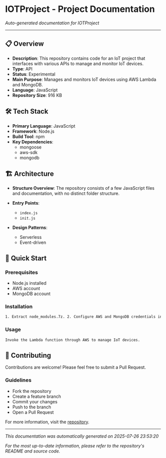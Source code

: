 # IOTProject - Project Documentation

*Auto-generated documentation for IOTProject*

---

## 📋 Overview

- **Description**: This repository contains code for an IoT project that interfaces with various APIs to manage and monitor IoT devices.
- **Type**: API
- **Status**: Experimental
- **Main Purpose**: Manages and monitors IoT devices using AWS Lambda and MongoDB.
- **Language**: JavaScript
- **Repository Size**: 916 KB

## 🛠 Tech Stack

- **Primary Language**: JavaScript
- **Framework**: Node.js
- **Build Tool**: npm
- **Key Dependencies**:
  - mongoose
  - aws-sdk
  - mongodb

## 🏗 Architecture

- **Structure Overview**: The repository consists of a few JavaScript files and documentation, with no distinct folder structure.

- **Entry Points**:
  - `index.js`
  - `init.js`

- **Design Patterns**:
  - Serverless
  - Event-driven

## 🚀 Quick Start

### Prerequisites
- Node.js installed
- AWS account
- MongoDB account

### Installation
```bash
1. Extract node_modules.7z. 2. Configure AWS and MongoDB credentials in the code. 3. Deploy the Lambda function.
```

### Usage
```bash
Invoke the Lambda function through AWS to manage IoT devices.
```

## 🤝 Contributing

Contributions are welcome! Please feel free to submit a Pull Request.

### Guidelines
- Fork the repository
- Create a feature branch
- Commit your changes
- Push to the branch
- Open a Pull Request

For more information, visit the [repository](https://github.com/Cannass/IOTProject).

---

*This documentation was automatically generated on 2025-07-26 23:53:20*

*For the most up-to-date information, please refer to the repository's README and source code.*
